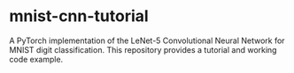 # mnist-cnn-tutorial
A PyTorch implementation of the LeNet-5 Convolutional Neural Network for MNIST digit classification. This repository provides a tutorial and working code example.
